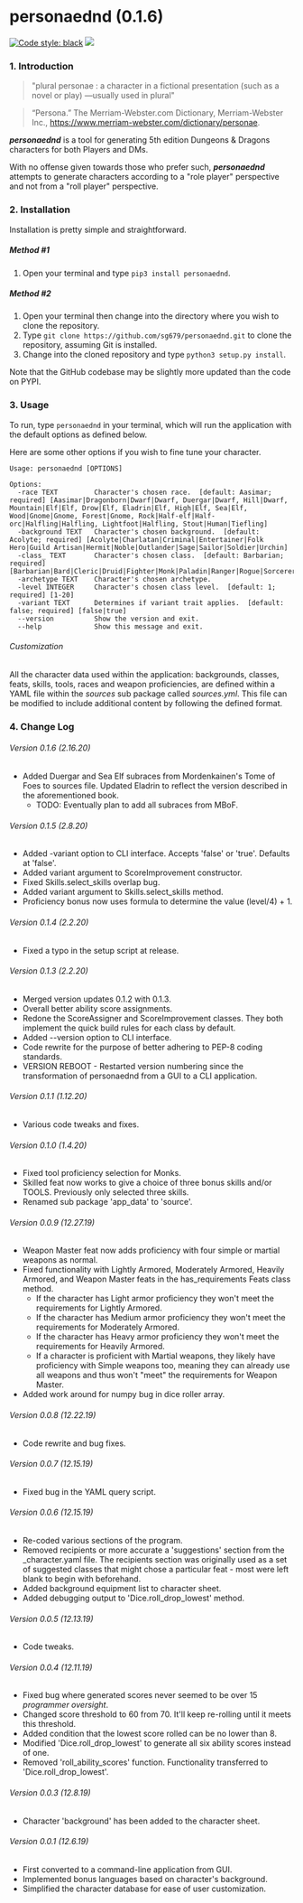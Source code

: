 # personaednd (0.1.6)

[![Code style: black](https://img.shields.io/badge/code%20style-black-000000.svg)](https://github.com/psf/black)&nbsp;[![](https://camo.githubusercontent.com/14a9abb7e83098f2949f26d2190e04fb1bd52c06/68747470733a2f2f626c61636b2e72656164746865646f63732e696f2f656e2f737461626c652f5f7374617469632f6c6963656e73652e737667)](https://github.com/sg679/personaednd/blob/master/LICENSE)

### 1. Introduction

> "plural personae : a character in a fictional presentation (such as a novel or play) —usually used in plural" 

> “Persona.” The Merriam-Webster.com Dictionary, Merriam-Webster Inc., https://www.merriam-webster.com/dictionary/personae.

***personaednd*** is a tool for generating 5th edition Dungeons & Dragons characters for both Players and DMs.

With no offense given towards those who prefer such, ***personaednd*** attempts to generate characters according to a "role player" perspective and not from a "roll player" perspective.

### 2. Installation

Installation is pretty simple and straightforward.

##### Method #1

1. Open your terminal and type ```pip3 install personaednd```.

##### Method #2

1. Open your terminal then change into the directory where you wish to clone the repository.
2. Type ```git clone https://github.com/sg679/personaednd.git``` to clone the repository, assuming Git is installed.
3. Change into the cloned repository and type ```python3 setup.py install```.

Note that the GitHub codebase may be slightly more updated than the code on PYPI.

### 3. Usage

To run, type ``` personaednd ``` in your terminal, which will run the application with the default options as defined below.

Here are some other options if you wish to fine tune your character.

```
Usage: personaednd [OPTIONS]

Options:
  -race TEXT         Character's chosen race.  [default: Aasimar; required] [Aasimar|Dragonborn|Dwarf|Dwarf, Duergar|Dwarf, Hill|Dwarf, Mountain|Elf|Elf, Drow|Elf, Eladrin|Elf, High|Elf, Sea|Elf, Wood|Gnome|Gnome, Forest|Gnome, Rock|Half-elf|Half-orc|Halfling|Halfling, Lightfoot|Halfling, Stout|Human|Tiefling]
  -background TEXT   Character's chosen background.  [default: Acolyte; required] [Acolyte|Charlatan|Criminal|Entertainer|Folk Hero|Guild Artisan|Hermit|Noble|Outlander|Sage|Sailor|Soldier|Urchin]
  -class_ TEXT       Character's chosen class.  [default: Barbarian; required] [Barbarian|Bard|Cleric|Druid|Fighter|Monk|Paladin|Ranger|Rogue|Sorcerer|Warlock|Wizard]
  -archetype TEXT    Character's chosen archetype.
  -level INTEGER     Character's chosen class level.  [default: 1; required] [1-20]
  -variant TEXT      Determines if variant trait applies.  [default: false; required] [false|true]
  --version          Show the version and exit.
  --help             Show this message and exit.
```

###### Customization

All the character data used within the application: backgrounds, classes, feats, skills, tools, races and weapon proficiencies, are defined within a YAML file within the *sources* sub package called *sources.yml*. This file can be modified to include additional content by following the defined format.

### 4. Change Log

###### Version *0.1.6 (2.16.20)*

- Added Duergar and Sea Elf subraces from Mordenkainen's Tome of Foes to sources file. Updated Eladrin to reflect the version described in the aforementioned book.
  - TODO: Eventually plan to add all subraces from MBoF.

###### Version *0.1.5 (2.8.20)*

- Added -variant option to CLI interface. Accepts 'false' or 'true'. Defaults at 'false'.
- Added variant argument to ScoreImprovement constructor.
- Fixed Skills.select_skills overlap bug.
- Added variant argument to Skills.select_skills method.
- Proficiency bonus now uses formula to determine the value (level/4) + 1.

###### Version *0.1.4 (2.2.20)*

- Fixed a typo in the setup script at release.

###### Version *0.1.3 (2.2.20)*

- Merged version updates 0.1.2 with 0.1.3.
- Overall better ability score assignments.
- Redone the ScoreAssigner and ScoreImprovement classes. They both implement the quick build rules for each class by default.
- Added --version option to CLI interface.
- Code rewrite for the purpose of better adhering to PEP-8 coding standards.
- VERSION REBOOT - Restarted version numbering since the transformation of personaednd from a GUI to a CLI application.

###### Version *0.1.1 (1.12.20)*

- Various code tweaks and fixes.

###### Version *0.1.0 (1.4.20)*

- Fixed tool proficiency selection for Monks.
- Skilled feat now works to give a choice of three bonus skills and/or TOOLS. Previously only selected three skills.
- Renamed sub package 'app_data' to 'source'.

###### Version *0.0.9 (12.27.19)*

- Weapon Master feat now adds proficiency with four simple or martial weapons as normal.
- Fixed functionality with Lightly Armored, Moderately Armored, Heavily Armored, and Weapon Master feats in the has_requirements Feats class method.
    - If the character has Light armor proficiency they won't meet the requirements for Lightly Armored.
    - If the character has Medium armor proficiency they won't meet the requirements for Moderately Armored.
    - If the character has Heavy armor proficiency they won't meet the requirements for Heavily Armored.
    - If a character is proficient with Martial weapons, they likely have proficiency with Simple weapons too, meaning they can already use all weapons and thus won't "meet" the requirements for Weapon Master.
- Added work around for numpy bug in dice roller array.

###### Version *0.0.8 (12.22.19)*

- Code rewrite and bug fixes.

###### Version *0.0.7 (12.15.19)*

- Fixed bug in the YAML query script.

###### Version *0.0.6 (12.15.19)*

- Re-coded various sections of the program.
- Removed recipients or more accurate a 'suggestions' section from the _character.yaml file. The recipients section was originally used as a set of suggested classes that might chose a particular feat - most were left blank to begin with beforehand.
- Added background equipment list to character sheet.
- Added debugging output to 'Dice.roll_drop_lowest' method.

###### Version *0.0.5 (12.13.19)*

- Code tweaks.

###### Version *0.0.4 (12.11.19)*

- Fixed bug where generated scores never seemed to be over 15 *programmer oversight*.
- Changed score threshold to 60 from 70. It'll keep re-rolling until it meets this threshold.
- Added condition that the lowest score rolled can be no lower than 8.
- Modified 'Dice.roll_drop_lowest' to generate all six ability scores instead of one.
- Removed 'roll_ability_scores' function. Functionality transferred to 'Dice.roll_drop_lowest'.

###### Version *0.0.3 (12.8.19)*

- Character 'background' has been added to the character sheet.

###### Version *0.0.1 (12.6.19)*

- First converted to a command-line application from GUI.
- Implemented bonus languages based on character's background.
- Simplified the character database for ease of user customization.
